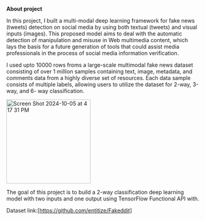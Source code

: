 **About project**

In this project, I built a multi-modal deep learning framework for fake news (tweets) detection on social media by using both textual (tweets) and visual inputs (images). This proposed model aims to deal with the automatic detection of manipulation and misuse in Web multimedia content, which lays the basis for a future generation of tools that could assist media professionals in the process of social media information verification.

I used upto 10000 rows froms a large-scale multimodal fake news dataset consisting of over 1 million samples containing text, image, metadata, and comments data from a highly diverse set of resources. Each data sample consists of multiple labels, allowing users to utilize the dataset for 2-way, 3-way, and 6- way classification.

<img width="220" alt="Screen Shot 2024-10-05 at 4 17 31 PM" src="https://github.com/user-attachments/assets/2e5400d6-9d61-41b3-932c-87472862dbfe">

The goal of this project is to build a 2-way classification deep learning model with two inputs and one output using TensorFlow Functional API with.

Dataset link:[https://github.com/entitize/Fakeddit]
   

